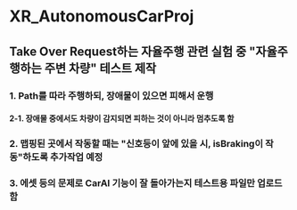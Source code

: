 # XR_AutonomousCarProj

## Take Over Request하는 자율주행 관련 실험 중 "자율주행하는 주변 차량" 테스트 제작
### 1. Path를 따라 주행하되, 장애물이 있으면 피해서 운행
#### 2-1. 장애물 중에서도 차량이 감지되면 피하는 것이 아니라 멈추도록 함
### 2. 맵핑된 곳에서 작동할 때는 "신호등이 앞에 있을 시, isBraking이 작동"하도록 추가작업 예정
### 3. 에셋 등의 문제로 CarAI 기능이 잘 돌아가는지 테스트용 파일만 업로드 함
